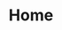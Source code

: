 ---
title: "Home"
cover:
  image: "images/cover.jpg"
  alt: "My Homepage Cover"
  caption: "Welcome!"
  relative: false
---